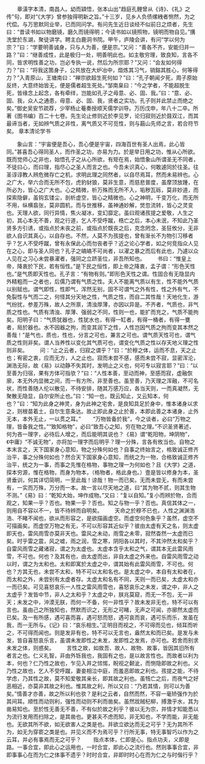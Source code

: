 <!-- { "loadSidebar": true } -->
　　章潢字本清，南昌人。幼而顈悟，张本山出“趋庭孔鲤曾从《诗》、《礼》之传”句，即对“《大学》曾参独得明新之旨。”十三岁，见乡人负债缧絏者恻然，为之代偿。与万思默同业举，已而同问学。有问先生近日谈经不似前日之烦者，先生曰：“昔读书如以物磨镜，磨久而镜得明；今读书如以镜照物，镜明而物自见。”搆洗堂於东湖，聚徒讲学。聘主白鹿洞书院。甲午，庐陵会讲，有问“学以何为宗？”曰：“学要明善诚身，只与人为善，便是宗。”又问：“善各不齐，安能归并一路？”曰：“继善成性，此是极归一处，明善明此也。如主敬穷理，致良知，言各不同，皆求明性善之功，岂必专执一说，然后为所宗耶？”又问：“会友如何得力？”曰：“将我这箇身子，公共放在大炉冶中，燬炼其习气，销鎔其胜心，何等得力？”入青原山，王塘南曰：“禅宗欲超生死何如？”曰：“孔子朝闻夕死，周子原始反终，大意终始皆无，便是儒者超生死处。”邹南臬曰：“今之学者，不能超脱生死，皆缘念上起念，各有牵绊，岂能如孔子之毋意、必、固、我。”曰：“意、必、固、我，众人之通患，毋意、必、固、我，贤者之实功。孔子则并此禁止而绝之矣。”御史吴安节疏荐，少宰杨止菴奏授顺天儒学训导。万历戊申，年八十二卒。所著《图书编》百二十七卷。先生论止修则近於李见罗，论归寂则近於聂双江，而其最谛当者，无如辨气质之非性，离气质又不可觅性，则与蕺山先师之言，若合符节矣。
章本清论学书

　　象山言：“宇宙便是吾心，吾心便是宇宙，四海百世有圣人出焉，此心皆同。”甚喜吾心得同圣人，而作圣之功，亦易为力。於是举日用之功，惟从心所欲。既而觉师心之非也，始悟孔子之从心所欲，有矩在焉，始悟象山所谓圣无不同者，不徒曰心，而曰理，指尽心之圣人而言之也。今吾未识真心，何敢遽同於往圣。往圣谆谆教人辨危微存亡之机，求明此理之同然者，以自尽焉耳，然而未易辨也。心之广大，举六合而无所不包，虎豹豺狼，莫非生意，而慈悲普度，虽摩顶放踵，在所必为，皆心之广大也。心之精微，析万殊而无所不入，垢秽瓦砾，莫非妙道，而探索隐僻，虽钩玄镂尘，剖析虚空，皆心之精微也。心之神明，千变万化，而无所不用，纵横翕张，莫非圆机，而与世推移，虽神通妙解，焂忽流转，皆心之灵变也。天理人欲，同行异情，焦火凝冰，变幻靡定。虽曰观诸孩提之爱敬，人生之初，其心本无不善，观之行道，乞人不受呼蹴，梏亡之后，本心未泯，不知此乃圣贤多方引诱，或指点於未丧之前，或指点於既丧之后，克念罔念，圣狂攸分，无非欲人自识其真心，以自存也。不然，人莫不为孩提也，曾有渐长不为物引习移者乎？乞人不受呼蹴，曾有永保此心而勿丧者乎？近之论心学者，如之何竞指众人见在之心，即与圣人同也？孔子之皜皜不可尚者，以濯之暴之而后有此也，乃遽以众人见在之习心未尝暴濯者，强同之立跻圣位，非吾所知也。
　　书曰：“惟皇上帝，降衷於下民，若有恒性。”是下民之恒性，即上帝之降衷，孟子谓：“形色天性也。”是气质即天性也。孔子言：“有物有则。”即形色天性之谓。性固合有无隐显内外精粗而一之者也，后儒乃谓有气质之性。夫人不能离气质以有生，性不能外气质以别赋也。谓气即性，性即气，浑然无别，固不可谓气之外有性，性之外有气，不免裂性与气而二之，何怪其分天地之性，气质之性，而自二其性哉！天地化生，游气纷扰，参差万殊，故人之所禀，清浊厚薄，亦因以异是。不齐者，气质也，非气质之性也。气质有清浊、厚薄、强弱之不同，性则一也，能扩而充之，气质不能拘矣。阳明子曰：“气质犹器也，性犹水也，有得一缸者，有得一桶者，有得一甕者，局於器也。水不因器之拘，而变其润下之性，人性岂因气质之拘而变其本然之善哉！”是气也，质也，性也，分言之可也，兼言之可也。谓气质天性可也，谓气质之性则非矣。谓人当养性以变化其气质可也，谓变化气质之性以存天地义理之性则非矣。
　　问：“止之云者，归寂之谓乎？”曰：“於穆之体，运而不息，天之止也；宥密之衷，应而无方，人之止也。寂而未尝不感，感而未尝不寂，显密浑沦，渊浩无际，故《易》以动静不失其时，发明止之义也，何可专以寂言耶？”曰：“以至善为归宿，果有方体可指欤？”曰：“人性本善，至动而神，至感而寂，虚融恢廓，本无外内显微之间，而一有方所，非至善也。虽至善，乃天理之浑融，不可名状，而性善随人伦以散见，不待安排，随其万感万应，各当天则，一而真凝然，无聚散无隐显，自尔安所止也。”曰：“知一也，既云知止，又云知本，何也？”曰：“知为此身之神灵，身为此神之宅舍，是良知具足於身中，惟本诸身以求之，则根苗着土，自尔生意条达。故止即此身之止於善，本即此善之本诸身，止外无本，本外无止，一以贯之耳。”
　　“万物皆备於我”，今之谈者，必曰“万物之理，皆备我之性。”“致知格物”，必曰“致吾心之知，穷在物之理。”不识圣贤著述，何为吝一理字，必待后人增之，而后能明其说也？《易》谓“乾阳物，坤阴物”，《中庸》“不诚无物”，亦将加一理字而后明乎？理一分殊，言各有攸当也。自物之本末言之，天下国家身心意知，物之分殊何如也？自事之终始言之，格致诚正修齐治平，事之分殊何如也？然合天下国家身心意知，而统之为一物，合格致诚正修齐治平，统之为一事，而事之先惟在格物，事物之理一为何如也？且《大学》之道，探本穷源，惟在格物，而身为物本，（格物者，格此身也。）壹是皆以修身为本，圣贤垂训，何其详切简明，一至此哉！谅哉！物一而已矣。无而未尝无，有而未尝有，一实而万殊，万分而一本。故一言以尽天地之道，曰“其为物不贰，则其生物不测。”《易》曰：“乾知大始，坤作成物。”又曰：“复以自知。”复小而辨於物，合而观之，知果一乎？否也。物果一乎？否也。知之与物一乎？否也。真信其体之一，则用自不容以不一，皆不待辨而自明矣。
　　天命之於穆不已也，人性之渊渊浩浩、不睹不闻也，欲从而形容之，是欲描画虚空。而虚空何色象乎？虽然，虚空不可描画矣。而虚空万物之有无，不可以形容其近似乎？彼由太虚有天之名，则太虚即天也，雷风雨雪亦莫非天也。雷风之未动，雨雪之未零，寂然杳然一太虚而已矣。时乎雷之震，风之嘘，雨之润，雪之寒，阴阳各以其时，不其沖然太和矣乎？自雷风雨雪之藏诸寂，谓之为太虚也。太虚本含乎太和之气，谓其本无此雷风雨雪，不可也。何也？及其有也，由太虚而出，非自太虚之外来也。自雷风雨雪之动以时，谓之为太和也。太和即寓於太虚之中，谓其始有此雷风雨雪，不可也。何也？方其无也，未尝不太和，特不可以太和名也。是太虚之中，本自有太和者在，而太和之外，未尝别有太虚者存。太虚太和名有不同，天则一而已矣，太虚太和亦一而已矣。可见喜怒哀乐一人性之雷风雨雪也，喜怒哀乐之未发，谓之中，非人之太虚乎？发皆中节，非人之太和乎？太虚之中，朕兆莫窥，而无一不包，无一非天；未发之中，沖漠无朕，而何一不备，何一非性乎？故未发非无也，特不可以有言也。虽由己之所独知也，然默而识之，无形之可睹，无声之可闻，亦廓然太虚而已矣。及一有所感，遇可喜而喜，遇可怒而怒，遇可哀而哀，遇可乐而乐，发虽在我，而一无所与。《记》曰：“哀乐相生。”正明目而视之，不可得而见也，倾耳而听之，不可得而闻也。则是发非有也，特不可以无言也，盎然太和而已矣。是发与未发，皆自喜怒哀乐言，虽谓未发即性之未发，发即性之发焉，亦可也。若舍而别求未发之体，则惑矣。
　　言性之故，如故吾、故人、故物、故事，皆因其旧所有者言之也。仁义礼智，非由外铄我也，我固有之也，是以故言性也。而故者以利为本，何也？仁乃性之故也，乍见入井之怵惕，睨视之颡泚，而恻隐即故之利也。义乃性之故也，乞人不受呼蹴，妻妾相泣中庭，而羞恶即故之利也。孩提之能，不待学虑，乃其性之故，莫不知爱敬其亲长，即其故之利也。虽牿亡之后，而夜气之好恶相近，亦莫非其故之利也。惟其故之利，所以又曰：“乃若其情，则可以为善矣。”情善才亦善，故之所以利也欤？是利之云者，自然而然，不容一毫矫强作为於其间耳。顺性而动则利，强性而动则不利而凿矣。虽然戕贼杞柳，搏激乎水，其为凿易知也。至於性无善无不善，不有似於故之利乎？彼以无为宗，并情才知能悉以为流行发用而扫除之，是其凿也。更甚夫不虑而知，非无知也，不学而能，非无能也。无欲其所不欲，如无欲害人之类是也。并欲立欲达而无之可乎？无为其所不为，如无为穿窬之类是也。并见义而不为焉可乎？行所无事，特无事智巧以作为之云耳，并必有事焉而无之可乎？
　　指点本体，仁即是心。指点功夫，义即是路。一事合宜，即此心之运用也，一时合宜，即此心之流行也。然则事事合宜，非即事事心在而为仁之体事不遗乎？时时合宜，非即时时心在而为仁之与时偕行乎？
